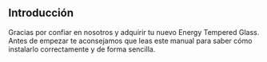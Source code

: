 ## Introducción

Gracias por confiar en nosotros y adquirir tu nuevo Energy Tempered Glass. Antes de empezar te aconsejamos que leas este manual para saber cómo instalarlo correctamente y de forma sencilla.

